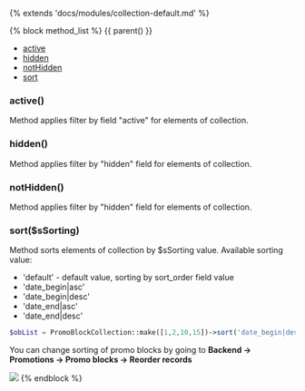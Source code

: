 {% extends 'docs/modules/collection-default.md' %}

{% block method_list %}
{{ parent() }}

* [active](#active)
* [hidden](#hidden)
* [notHidden](#nothidden)
* [sort](#sortssorting)

### active()

Method applies filter by field "active" for elements of collection.

### hidden()

Method applies filter by "hidden" field for elements of collection.

### notHidden()

Method applies filter by "hidden" field for elements of collection.

### sort($sSorting)

Method sorts elements of collection by $sSorting value.
Available sorting value:
  * 'default' - default value, sorting by sort_order field value
  * 'date_begin|asc'
  * 'date_begin|desc'
  * 'date_end|asc'
  * 'date_end|desc'
```php
$obList = PromoBlockCollection::make([1,2,10,15])->sort('date_begin|desc');
```

You can change sorting of promo blocks by going to **Backend -> Promotions -> Promo blocks -> Reorder records**

![](./../../../assets/images/backend-promo-block-2.png)
{% endblock %}
